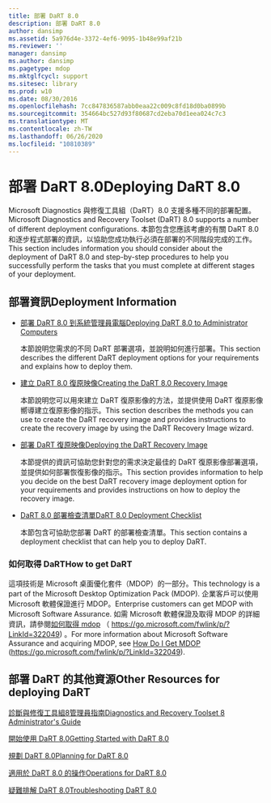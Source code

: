 ```yaml
---
title: 部署 DaRT 8.0
description: 部署 DaRT 8.0
author: dansimp
ms.assetid: 5a976d4e-3372-4ef6-9095-1b48e99af21b
ms.reviewer: ''
manager: dansimp
ms.author: dansimp
ms.pagetype: mdop
ms.mktglfcycl: support
ms.sitesec: library
ms.prod: w10
ms.date: 08/30/2016
ms.openlocfilehash: 7cc847836587abb0eaa22c009c8fd18d0ba0899b
ms.sourcegitcommit: 354664bc527d93f80687cd2eba70d1eea024c7c3
ms.translationtype: MT
ms.contentlocale: zh-TW
ms.lasthandoff: 06/26/2020
ms.locfileid: "10810389"
---
```

# <span data-ttu-id="d4f22-103">部署 DaRT 8.0</span><span class="sxs-lookup"><span data-stu-id="d4f22-103">Deploying DaRT 8.0</span></span>


<span data-ttu-id="d4f22-104">Microsoft Diagnostics 與修復工具組（DaRT）8.0 支援多種不同的部署配置。</span><span class="sxs-lookup"><span data-stu-id="d4f22-104">Microsoft Diagnostics and Recovery Toolset (DaRT) 8.0 supports a number of different deployment configurations.</span></span> <span data-ttu-id="d4f22-105">本節包含您應該考慮的有關 DaRT 8.0 和逐步程式部署的資訊，以協助您成功執行必須在部署的不同階段完成的工作。</span><span class="sxs-lookup"><span data-stu-id="d4f22-105">This section includes information you should consider about the deployment of DaRT 8.0 and step-by-step procedures to help you successfully perform the tasks that you must complete at different stages of your deployment.</span></span>

## <span data-ttu-id="d4f22-106">部署資訊</span><span class="sxs-lookup"><span data-stu-id="d4f22-106">Deployment Information</span></span>


-   [<span data-ttu-id="d4f22-107">部署 DaRT 8.0 到系統管理員電腦</span><span class="sxs-lookup"><span data-stu-id="d4f22-107">Deploying DaRT 8.0 to Administrator Computers</span></span>](deploying-dart-80-to-administrator-computers-dart-8.md)

    <span data-ttu-id="d4f22-108">本節說明您需求的不同 DaRT 部署選項，並說明如何進行部署。</span><span class="sxs-lookup"><span data-stu-id="d4f22-108">This section describes the different DaRT deployment options for your requirements and explains how to deploy them.</span></span>

-   [<span data-ttu-id="d4f22-109">建立 DaRT 8.0 復原映像</span><span class="sxs-lookup"><span data-stu-id="d4f22-109">Creating the DaRT 8.0 Recovery Image</span></span>](creating-the-dart-80-recovery-image-dart-8.md)

    <span data-ttu-id="d4f22-110">本節說明您可以用來建立 DaRT 復原影像的方法，並提供使用 DaRT 復原影像嚮導建立復原影像的指示。</span><span class="sxs-lookup"><span data-stu-id="d4f22-110">This section describes the methods you can use to create the DaRT recovery image and provides instructions to create the recovery image by using the DaRT Recovery Image wizard.</span></span>

-   [<span data-ttu-id="d4f22-111">部署 DaRT 復原映像</span><span class="sxs-lookup"><span data-stu-id="d4f22-111">Deploying the DaRT Recovery Image</span></span>](deploying-the-dart-recovery-image-dart-8.md)

    <span data-ttu-id="d4f22-112">本節提供的資訊可協助您針對您的需求決定最佳的 DaRT 復原影像部署選項，並提供如何部署恢復影像的指示。</span><span class="sxs-lookup"><span data-stu-id="d4f22-112">This section provides information to help you decide on the best DaRT recovery image deployment option for your requirements and provides instructions on how to deploy the recovery image.</span></span>

-   [<span data-ttu-id="d4f22-113">DaRT 8.0 部署檢查清單</span><span class="sxs-lookup"><span data-stu-id="d4f22-113">DaRT 8.0 Deployment Checklist</span></span>](dart-80-deployment-checklist-dart-8.md)

    <span data-ttu-id="d4f22-114">本節包含可協助您部署 DaRT 的部署檢查清單。</span><span class="sxs-lookup"><span data-stu-id="d4f22-114">This section contains a deployment checklist that can help you to deploy DaRT.</span></span>

### <span data-ttu-id="d4f22-115">如何取得 DaRT</span><span class="sxs-lookup"><span data-stu-id="d4f22-115">How to get DaRT</span></span>

<span data-ttu-id="d4f22-116">這項技術是 Microsoft 桌面優化套件（MDOP）的一部分。</span><span class="sxs-lookup"><span data-stu-id="d4f22-116">This technology is a part of the Microsoft Desktop Optimization Pack (MDOP).</span></span> <span data-ttu-id="d4f22-117">企業客戶可以使用 Microsoft 軟體保證進行 MDOP。</span><span class="sxs-lookup"><span data-stu-id="d4f22-117">Enterprise customers can get MDOP with Microsoft Software Assurance.</span></span> <span data-ttu-id="d4f22-118">如需 Microsoft 軟體保證及取得 MDOP 的詳細資訊，請參閱[如何取得 mdop](https://go.microsoft.com/fwlink/p/?LinkId=322049) （ https://go.microsoft.com/fwlink/p/?LinkId=322049) 。</span><span class="sxs-lookup"><span data-stu-id="d4f22-118">For more information about Microsoft Software Assurance and acquiring MDOP, see [How Do I Get MDOP](https://go.microsoft.com/fwlink/p/?LinkId=322049) (https://go.microsoft.com/fwlink/p/?LinkId=322049).</span></span>

## <span data-ttu-id="d4f22-119">部署 DaRT 的其他資源</span><span class="sxs-lookup"><span data-stu-id="d4f22-119">Other Resources for deploying DaRT</span></span>


[<span data-ttu-id="d4f22-120">診斷與修復工具組8管理員指南</span><span class="sxs-lookup"><span data-stu-id="d4f22-120">Diagnostics and Recovery Toolset 8 Administrator's Guide</span></span>](index.md)

[<span data-ttu-id="d4f22-121">開始使用 DaRT 8.0</span><span class="sxs-lookup"><span data-stu-id="d4f22-121">Getting Started with DaRT 8.0</span></span>](getting-started-with-dart-80-dart-8.md)

[<span data-ttu-id="d4f22-122">規劃 DaRT 8.0</span><span class="sxs-lookup"><span data-stu-id="d4f22-122">Planning for DaRT 8.0</span></span>](planning-for-dart-80-dart-8.md)

[<span data-ttu-id="d4f22-123">適用於 DaRT 8.0 的操作</span><span class="sxs-lookup"><span data-stu-id="d4f22-123">Operations for DaRT 8.0</span></span>](operations-for-dart-80-dart-8.md)

[<span data-ttu-id="d4f22-124">疑難排解 DaRT 8.0</span><span class="sxs-lookup"><span data-stu-id="d4f22-124">Troubleshooting DaRT 8.0</span></span>](troubleshooting-dart-80-dart-8.md)

 

 





